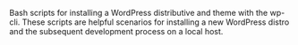 Bash scripts for installing a WordPress distributive and theme with the wp-cli. 
These scripts are helpful scenarios for installing a new WordPress distro and the subsequent development process on a local host.
